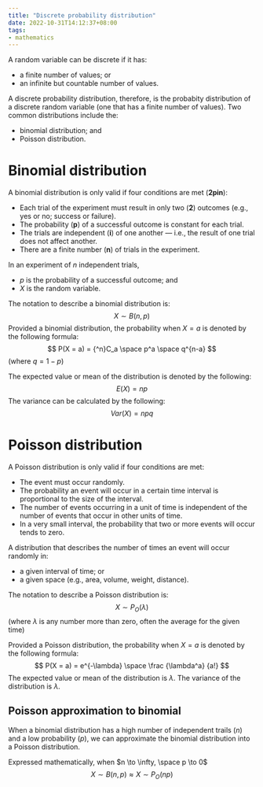 ```yaml
---
title: "Discrete probability distribution"
date: 2022-10-31T14:12:37+08:00
tags:
- mathematics
---
```


A random variable can be discrete if it has:
- a finite number of values; or
- an infinite but countable number of values.

A discrete probability distribution, therefore, is the probabity distribution of a discrete random variable (one that has a finite number of values). Two common distributions include the:
- binomial distribution; and
- Poisson distribution.

# Binomial distribution

A binomial distribution is only valid if four conditions are met (**2pin**):
- Each trial of the experiment must result in only two (**2**) outcomes (e.g., yes or no; success or failure).
- The probability (**p**) of a successful outcome is constant for each trial.
- The trials are independent (**i**) of one another — i.e., the result of one trial does not affect another.
- There are a finite number (**n**) of trials in the experiment.

In an experiment of $n$ independent trials,
- $p$ is the probability of a successful outcome; and
- $X$ is the random variable.

The notation to describe a binomial distribution is:
$$
X \sim B (n, p)
$$
Provided a binomial distribution, the probability when $X = a$ is denoted by the following formula:
$$
P(X = a) = {^n}C_a \space p^a \space q^{n-a}
$$
(where $q = 1 - p$)

The expected value or mean of the distribution is denoted by the following:
$$
E(X) = np
$$
The variance can be calculated by the following:
$$
Var(X) = npq
$$

# Poisson distribution

A Poisson distribution is only valid if four conditions are met:
- The event must occur randomly.
- The probability an event will occur in a certain time interval is proportional to the size of the interval.
- The number of events occurring in a unit of time is independent of the number of events that occur in other units of time.
- In a very small interval, the probability that two or more events will occur tends to zero.

A distribution that describes the number of times an event will occur randomly in:
- a given interval of time; or
- a given space (e.g., area, volume, weight, distance).

The notation to describe a Poisson distribution is:
$$
X \sim P_O (\lambda)
$$
(where $\lambda$ is any number more than zero, often the average for the given time)

Provided a Poisson distribution, the probability when $X = a$ is denoted by the following formula:
$$
P(X = a) = e^{-\lambda} \space \frac {\lambda^a} {a!}
$$
The expected value or mean of the distribution is $\lambda$.
The variance of the distribution is $\lambda$.

## Poisson approximation to binomial

When a binomial distribution has a high number of independent trails ($n$) and a low probability ($p$), we can approximate the binomial distribution into a Poisson distribution.

Expressed mathematically, when $n \to \infty, \space p \to 0$
$$
X \sim B(n, p) \approx X \sim P_O(np)
$$
